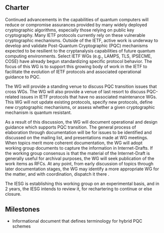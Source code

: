 # <insert WG Name>

 ## Charter
Continued advancements in the capabilities of quantum computers will reduce or compromise assurances provided by many widely deployed cryptographic algorithms, especially those relying on public key cryptography. Many IETF protocols currently rely on these vulnerable cryptographic mechanisms.  Outside of the IETF, active work is underway to develop and validate Post-Quantum Cryptographic (PQC) mechanisms expected to be resilient to the cryptanalysis capabilities of future quantum computing environments.  Select IETF WGs (e.g., LAMPS, TLS, IPSECME, COSE) have already begun standardizing specific protocol behavior.  The focus of this WG is to support this growing body of work in the IETF to facilitate the evolution of IETF protocols and associated operational guidance to PQC.

The WG will provide a standing venue to discuss PQC transition issues that cross WGs.  The WG will also provide a venue of last resort to discuss PQC-related issues in IETF protocols that have no associated maintenance WGs. This WG will not update existing protocols, specify new protocols, define new cryptographic mechanisms, or assess whether a given cryptographic mechanism is quantum resistant.

As a result of this discussion, the WG will document operational and design guidance which supports PQC transition. The general process of elaboration through documentation will be for issues to be identified and discussed on the mailing list, and presentations made at WG meetings. When topics merit more coherent documentation, the WG will adopt working group documents to capture the information in Internet-Drafts. If the working group consensus is that the material of the Internet-Draft is generally useful for archival purposes, the WG will seek publication of the work items as RFCs. At any point, from early discussion of topics through later documentation stages, the WG may identify a more appropriate WG for the matter, and with coordination, dispatch it there .

The IESG is establishing this working group on an experimental basis, and in 2 years, the IESG intends to review it, for rechartering to continue or else closure.

 ## Milestones
* Informational document that defines terminology for hybrid PQC schemes
